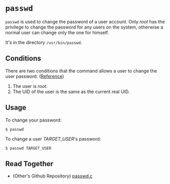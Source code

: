 # `passwd`
`passwd` is used to change the password of a user account.
Only *root* has the privilege to change the password for any users on the system,
otherwise a normal user can change only the one for himself.

It's in the directory `/usr/bin/passwd`.

## Conditions
There are two conditions that the command allows a user to change the user password. ([Reference](https://github.com/shadow-maint/shadow/blob/f76c31f50ed0cca018591cc2d0b43837d6224f7d/src/passwd.c#L990C2-L1004C1))

1. The user is *root*.
2. The UID of the user is the same as the current real UID.

## Usage
To change your password:

    $ passwd

To change a user *TARGET_USER*'s password:

    $ passwd TARGET_USER

## Read Together
* (Other's Github Repository) [passwd.c](https://github.com/shadow-maint/shadow/blob/master/src/passwd.c)
